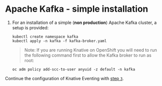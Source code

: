 # Apache Kafka - simple installation

1. For an installation of a simple (**non production**) Apache Kafka cluster, a setup is provided:
    ```
    kubectl create namespace kafka
    kubectl apply -n kafka -f kafka-broker.yaml
    ```
    > Note: If you are running Knative on OpenShift you will need to run the following command first to allow the Kafka broker to run as root:
      ```
      oc adm policy add-scc-to-user anyuid -z default -n kafka
      ```

Continue the configuration of Knative Eventing with [step `3`](../).
